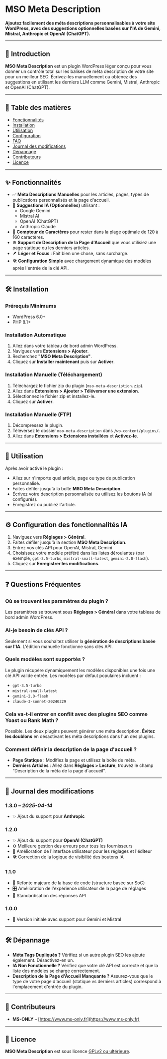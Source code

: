 # MSO Meta Description

**Ajoutez facilement des méta descriptions personnalisables à votre site WordPress, avec des suggestions optionnelles basées sur l'IA de Gemini, Mistral, Anthropic et OpenAI (ChatGPT).**

---

## 🧠 Introduction

**MSO Meta Description** est un plugin WordPress léger conçu pour vous donner un contrôle total sur les balises de méta description de votre site pour un meilleur SEO. Écrivez-les manuellement ou obtenez des suggestions en utilisant les derniers LLM comme Gemini, Mistral, Anthropic et OpenAI (ChatGPT).

---

## 📑 Table des matières

- [Fonctionnalités](#-fonctionnalités)
- [Installation](#-installation)
- [Utilisation](#-utilisation)
- [Configuration](#-configuration-des-fonctionnalités-IA)
- [FAQ](#-questions-fréquentes)
- [Journal des modifications](#-journal-des-modifications)
- [Dépannage](#-dépannage)
- [Contributeurs](#-contributeurs)
- [Licence](#-licence)

---

## ✨ Fonctionnalités

- ✅ **Méta Descriptions Manuelles** pour les articles, pages, types de publications personnalisés et la page d'accueil.
- 🤖 **Suggestions IA (Optionnelles)** utilisant :
    - Google Gemini
    - Mistral AI
    - OpenAI (ChatGPT)
    - Anthropic Claude
- 🧩 **Compteur de Caractères** pour rester dans la plage optimale de 120 à 160 caractères.
- ⚙️ **Support de Description de la Page d'Accueil** que vous utilisiez une page statique ou les derniers articles.
- 🪶 **Léger et Focus** : Fait bien une chose, sans surcharge.
- 🛠️ **Configuration Simple** avec chargement dynamique des modèles après l'entrée de la clé API.

---

## 🛠️ Installation

### Prérequis Minimums

- WordPress 6.0+
- PHP 8.1+

### Installation Automatique

1. Allez dans votre tableau de bord admin WordPress.
2. Naviguez vers **Extensions > Ajouter**.
3. Recherchez **"MSO Meta Description"**.
4. Cliquez sur **Installer maintenant** puis sur **Activer**.

### Installation Manuelle (Téléchargement)

1. Téléchargez le fichier zip du plugin (`mso-meta-description.zip`).
2. Allez dans **Extensions > Ajouter > Téléverser une extension**.
3. Sélectionnez le fichier zip et installez-le.
4. Cliquez sur **Activer**.

### Installation Manuelle (FTP)

1. Décompressez le plugin.
2. Téléversez le dossier `mso-meta-description` dans `/wp-content/plugins/`.
3. Allez dans **Extensions > Extensions installées** et **Activez-le**.

---

## 🚀 Utilisation

Après avoir activé le plugin :

- Allez sur n'importe quel article, page ou type de publication personnalisé.
- Faites défiler jusqu'à la boîte **MSO Meta Description**.
- Écrivez votre description personnalisée ou utilisez les boutons IA (si configurés).
- Enregistrez ou publiez l'article.

---

## ⚙️ Configuration des fonctionnalités IA

1. Naviguez vers **Réglages > Général**.
2. Faites défiler jusqu'à la section **MSO Meta Description**.
3. Entrez vos clés API pour OpenAI, Mistral, Gemini
4. Choisissez votre modèle préféré dans les listes déroulantes (par exemple, `gpt-3.5-turbo`, `mistral-small-latest`, `gemini-2.0-flash`).
5. Cliquez sur **Enregistrer les modifications**.

---

## ❓ Questions Fréquentes

### Où se trouvent les paramètres du plugin ?

Les paramètres se trouvent sous **Réglages > Général** dans votre tableau de bord admin WordPress.

### Ai-je besoin de clés API ?

Seulement si vous souhaitez utiliser la **génération de descriptions basée sur l'IA**. L'édition manuelle fonctionne sans clés API.

### Quels modèles sont supportés ?

Le plugin récupère dynamiquement les modèles disponibles une fois une clé API valide entrée. Les modèles par défaut populaires incluent :
- `gpt-3.5-turbo`
- `mistral-small-latest`
- `gemini-2.0-flash`
- `claude-3-sonnet-20240229`

### Cela va-t-il entrer en conflit avec des plugins SEO comme Yoast ou Rank Math ?

Possible. Les deux plugins peuvent générer une méta description. **Évitez les doublons** en désactivant les méta descriptions dans l'un des plugins.

### Comment définir la description de la page d'accueil ?

- **Page Statique** : Modifiez la page et utilisez la boîte de méta.
- **Derniers Articles** : Allez dans **Réglages > Lecture**, trouvez le champ “Description de la méta de la page d'accueil”.

---

## 🧾 Journal des modifications


### 1.3.0 – *2025-04-14*

- ✨ Ajout du support pour **Anthropic**

### 1.2.0

- ✨ Ajout du support pour **OpenAI (ChatGPT)**
- ⚙️ Meilleure gestion des erreurs pour tous les fournisseurs
- 🎨 Amélioration de l'interface utilisateur pour les réglages et l'éditeur
- 🛠️ Correction de la logique de visibilité des boutons IA

### 1.1.0

- 🧱 Refonte majeure de la base de code (structure basée sur SoC)
- 🎛️ Amélioration de l'expérience utilisateur de la page de réglages
- 📡 Standardisation des réponses API

### 1.0.0

- 🚀 Version initiale avec support pour Gemini et Mistral

---

## 🛠️ Dépannage

- **Méta Tags Dupliqués ?** Vérifiez si un autre plugin SEO les ajoute également. Désactivez-en un.
- **IA Non Fonctionnelle ?** Vérifiez que votre clé API est correcte et que la liste des modèles se charge correctement.
- **Description de la Page d'Accueil Manquante ?** Assurez-vous que le type de votre page d'accueil (statique vs derniers articles) correspond à l'emplacement d'entrée du plugin.

---

## 👥 Contributeurs

- **MS-ONLY** – [https://www.ms-only.fr](https://www.ms-only.fr)

---

## 📄 Licence

**MSO Meta Description** est sous licence [GPLv2 ou ultérieure](https://www.gnu.org/licenses/gpl-2.0.html).
